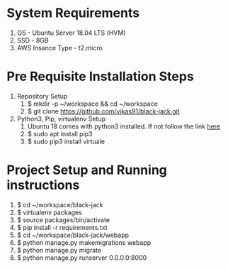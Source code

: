 # System Requirements
1. OS - Ubuntu Server 18.04 LTS (HVM)
2. SSD - 8GB
3. AWS Insance Type - t2.micro

# Pre Requisite Installation Steps
1. Repository Setup
   1. $ mkdir -p ~/workspace && cd ~/workspace
   2. $ git clone https://github.com/vikas91/black-jack.git
2. Python3, Pip, virtualenv Setup
   1. Ubuntu 18 comes with python3 installed. If not follow the link [here](https://docs.python.org/3/using/unix.html#getting-and-installing-the-latest-version-of-python)
   2. $ sudo apt install pip3
   3. $ sudo pip3 install virtuale
   
# Project Setup and Running instructions
1. $ cd ~/workspace/black-jack
2. $ virtualenv packages
3. $ source packages/bin/activate
4. $ pip install -r requirements.txt
5. $ cd ~/workspace/black-jack/webapp
6. $ python manage.py makemigrations webapp
7. $ python manage.py migrate
8. $ python manage.py runserver 0.0.0.0:8000

